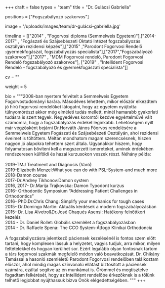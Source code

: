 +++
draft = false
types = "team"
title = "Dr. Gulácsi Gabriella"

positions = ["Fogszabályozó szakorvos"]

image = '/uploads/images/team/dr-gulácsi-gabriella.jpg'

timeline = [["2014" , "Fogorvosi diploma (Semmelweis Egyetem)"],["2014-2017" , "Fogászati és Szájsebészeti Oktató Intézet fogszabályozás osztályán rezidensi képzés"],["2015" ,"Parodont Fogorvosi Rendelő :gyermekfogászat, fogszabályozás specialista"],["2017","Fogszabályozó szakorvos"],["2017" , "MDM Fogorvosi rendelő, Parodont Fogorvosi Rendelő fogszabályozó szakorvos"], ["2019" , "Intellident Fogorvosi Rendelő - fogszabályozó és gyermekfogászati specialista"]]

cv = ""

weight = 5

bio =  """2008-ban nyertem felvételt a Semmelweis Egyetem Fogorvostudományi karára. Másodéves lehettem, mikor először elkezdtem jó hírű fogorvosi rendelőket látogatni, hogy az egyetem nyújtotta túlnyomórészt akkor még elméleti tudás mellett, minél hamarabb gyakorlati tudásra is szert tegyek. Negyedéves koromtól kezdve egyértelművé vált számomra, hogy a fogszabályozás érdekel leginkább. Lehetőségem nyílt már végzősként bejárni Dr.Horváth János Főorvos rendelésére a Semmelweis Egyetem Fogászati és Szájsebészeti Osztályán, ahol rezidensi éveimet is töltöttem. Méltán mondhatom magam szerencsésnek, hiszen nagyon jó alapokra tehettem szert általa. Ugyanakkor hiszem, hogy folyamatosan bővíteni kell a megszerzett ismereteket, aminek érdekében rendszeresen külföldi és hazai kurzusokon veszek részt. Néhány példa:
<br><br>
2019-TMJ Treatment and Diagnosis (Varó)
<br>
2019-Elizabeth Menzel:What you can do with PSL-System-and much more
<br>
2018-Damon course
<br>
2017-Dr.Andrey Tikhonov:Damon system
<br>
2016, 2017- Dr.Marija Trajkovska: Damon Typodont kurzus 
<br>
2016- Orthodontic Symposium “Addressing Patient Challenges in Orthodontics” 
<br>
2016- PhD.Dr.Chris Chang: Simplify your mechanics for tough cases 
<br>
2015- Dr.Domingo Martin: Aktuális kérdések a modern fogszabályozásban 
<br>
2015- Dr. Lisa Alvetro&Dr.José Chaqués Asensi: Hatékony felnőttkori kezelés 
<br>
2014 - Dr. Daniel Rollet: Globális szemlélet a fogszabályozásban 
<br>
2014 - Dr. Raffaele Spena: The CCO System-Átfogó Klinikai Orthodoncia
<br><br>
A fogszabályozásra jelentkező páciensek kezelésénél is fontos szem előtt tartani, hogy komplexen lássuk a helyzetet, vagyis tudjuk, arra mikor, milyen feltételekkel és hogyan kerülhet sor. Ezért legalább olyan fontosnak tartom a társ fogorvosi szakmák megfelelő módon való beavatkozását. Dr. Chikány Tamással a hasonló szemléletű Parodont Fogorvosi rendelőben találkoztam először, ahol mindig magas színvonalú ellátást biztosított a páciensek számára, ezáltal segítve az én munkámat is. Örömmel és megtisztelve fogadtam felkérését, hogy az Intellident rendelőbe érkezőknek is a tőlünk telhető legjobbat nyújthassuk bízva Önök elégedettségében. """
+++
